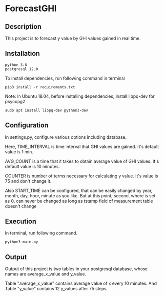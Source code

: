# ForecastGHI

## Description

This project is to forecast y value by GHI values gained in real time.

## Installation

    python 3.6
    postgresql 12.0 
    
To install dependencies, run following command in terminal

    pip3 install -r requirements.txt

Note: In Ubuntu 18.04, before installing dependencies, install libpq-dev for psycopg2

    sudo apt install libpq-dev python3-dev 
    
## Configuration

In settings.py, configure various options including database.

Here, TIME_INTERVAL is time interval that GHI values are gained. It's default value is 1 min.

AVG_COUNT is a time that it takes to obtain average value of GHI values. It's default value is 10 minutes.

COUNTER is number of terms necessary for calculating y value. It's value is 75 and don't change it.

Also START_TIME can be configured, that can be easily changed by year, month, day, hour, minute as you like.
But at this point, second, where is set as 0, can never be changed as long as tstamp field of measurement table doesn't change  

## Execution

In terminal, run following command.

    python3 main.py

## Output

Output of this project is two tables in your postgresql database, whose names are average_x_value and y_value.

Table "average_x_value" contains average value of x every 10 minutes. And Table "y_value" contains 12 y_values 
after 75 steps.